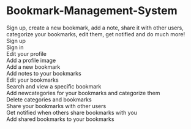 # Bookmark-Management-System
Sign up, create a new bookmark, add a note, share it with other users, categorize your bookmarks, edit them, get notified and do much more!  
Sign up  
Sign in  
Edit your profile  
Add a profile image  
Add a new bookmark  
Add notes to your bookmarks  
Edit your bookmarks  
Search and view a specific bookmark  
Add newcategories for your bookmarks and categorize them  
Delete categories and bookmarks  
Share your bookmarks with other users  
Get notified when others share bookmarks with you  
Add shared bookmarks to your bookmarks  
